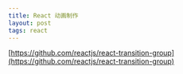 ```yaml
---
title: React 动画制作
layout: post
tags: react
---
```


[https://github.com/reactjs/react-transition-group](https://github.com/reactjs/react-transition-group)